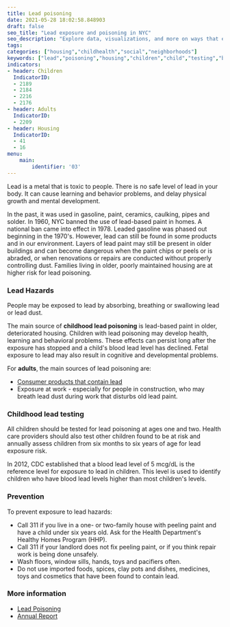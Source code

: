 ```yaml
---
title: Lead poisoning
date: 2021-05-28 18:02:58.848903
draft: false
seo_title: "Lead exposure and poisoning in NYC"
seo_description: "Explore data, visualizations, and more on ways that environments shape health in New York City's neighborhoods.."
tags: 
categories: ["housing","childhealth","social","neighborhoods"]
keywords: ["lead","poisoning","housing","children","child","testing","blood"]
indicators:
- header: Children
  IndicatorID:
  - 2189
  - 2184
  - 2216
  - 2176
- header: Adults
  IndicatorID:
  - 2209
- header: Housing
  IndicatorID: 
  - 41
  - 16
menu:
    main:
        identifier: '03'
---
```


Lead is a metal that is toxic to people. There is no safe level of lead in your body. It can cause learning and behavior problems, and delay physical growth and mental development.

In the past, it was used in gasoline, paint, ceramics, caulking, pipes and solder. In 1960, NYC banned the use of lead-based paint in homes. A national ban came into effect in 1978. Leaded gasoline was phased out beginning in the 1970's. However, lead can still be found in some products and in our environment.  Layers of lead paint may still be present in older buildings and can become dangerous when the paint chips or peels or is abraded, or when renovations or repairs are conducted without properly controlling dust. Families living in older, poorly maintained housing are at higher risk for lead poisoning.

### Lead Hazards 
People may be exposed to lead by absorbing, breathing or swallowing lead or lead dust. 

The main source of **childhood lead poisoning** is lead-based paint in older, deteriorated housing. Children with lead poisoning may develop health, learning and behavioral problems. These effects can persist long after the exposure has stopped and a child's blood lead level has declined. Fetal exposure to lead may also result in cognitive and developmental problems.

For **adults**, the main sources of lead poisoning are:
- [Consumer products that contain lead](https://www1.nyc.gov/site/doh/health/health-topics/lead-poisoning-hazardous-consumer-products.page) 
- Exposure at work - especially for people in construction, who may breath lead dust during work that disturbs old lead paint.  

### Childhood lead testing
All children should be tested for lead poisoning at ages one and two. Health care providers should also test other children found to be at risk and annually assess children from six months to six years of age for lead exposure risk.

In 2012, CDC established that a blood lead level of 5 mcg/dL is the reference level for exposure to lead in children. This level is used to identify children who have blood lead levels higher than most children's levels.

### Prevention
To prevent exposure to lead hazards:
* Call 311 if you live in a one- or two-family house with peeling paint and have a child under six years old. Ask for the Health Department's Healthy Homes Program (HHP).
* Call 311 if your landlord does not fix peeling paint, or if you think repair work is being done unsafely.
* Wash floors, window sills, hands, toys and pacifiers often.
* Do not use imported foods, spices, clay pots and dishes, medicines, toys and cosmetics that have been found to contain lead.

### More information
- [Lead Poisoning](http://www1.nyc.gov/site/doh/health/health-topics/lead-poisoning-children-and-lead-poisoning.page)
- [Annual Report](https://www1.nyc.gov/site/doh/data/data-sets/lead-pubs.page)